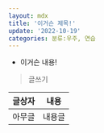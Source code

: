 ```yaml
---
layout: mdx
title: '이거슨 제목!'
update: '2022-10-19'
categories: 분류:우주, 연습
---
```


<script>

</script>

- 이거슨 내용!

> 글쓰기

| 글상자 | 내용   |
| ------ | ------ |
| 아무글 | 내용글 |
